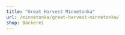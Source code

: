 ```yaml
---
title: "Great Harvest Minnetonka"
url: /minnetonka/great-harvest-minnetonka/
shop: Bäckerei
---
```


